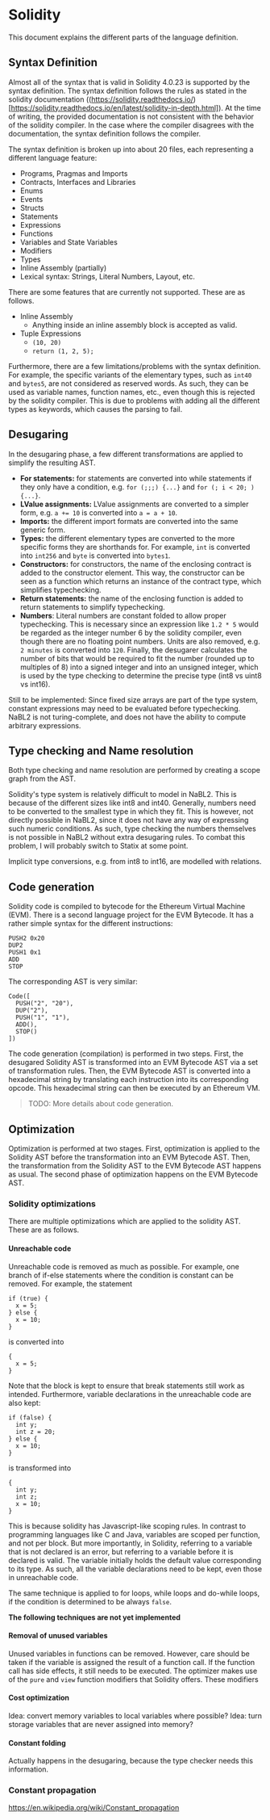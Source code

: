 # Solidity
This document explains the different parts of the language definition.

## Syntax Definition
Almost all of the syntax that is valid in Solidity 4.0.23 is supported by the syntax definition. The syntax definition follows the rules as stated in the solidity documentation ((https://solidity.readthedocs.io/)[https://solidity.readthedocs.io/en/latest/solidity-in-depth.html]). At the time of writing, the provided documentation is not consistent with the behavior of the solidity compiler. In the case where the compiler disagrees with the documentation, the syntax definition follows the compiler.

The syntax definition is broken up into about 20 files, each representing a different language feature:
* Programs, Pragmas and Imports
* Contracts, Interfaces and Libraries
* Enums
* Events
* Structs
* Statements
* Expressions
* Functions
* Variables and State Variables
* Modifiers
* Types
* Inline Assembly (partially)
* Lexical syntax: Strings, Literal Numbers, Layout, etc.

There are some features that are currently not supported. These are as follows.
* Inline Assembly
  * Anything inside an inline assembly block is accepted as valid.
* Tuple Expressions
  * `(10, 20)`
  * `return (1, 2, 5);`

Furthermore, there are a few limitations/problems with the syntax definition. For example, the specific variants of the elementary types, such as `int40` and `bytes5`, are not considered as reserved words. As such, they can be used as variable names, function names, etc., even though this is rejected by the solidity compiler. This is due to problems with adding all the different types as keywords, which causes the parsing to fail.

## Desugaring
In the desugaring phase, a few different transformations are applied to simplify the resulting AST.

- **For statements:** for statements are converted into while statements if they only have a condition, e.g. `for (;;;) {...}` and `for (; i < 20; ) {...}`.
- **LValue assignments:** LValue assignments are converted to a simpler form, e.g. `a += 10` is converted into `a = a + 10`.
- **Imports:** the different import formats are converted into the same generic form.
- **Types:** the different elementary types are converted to the more specific forms they are shorthands for. For example, `int` is converted into `int256` and `byte` is converted into `bytes1`.
- **Constructors:** for constructors, the name of the enclosing contract is added to the constructor element. This way, the constructor can be seen as a function which returns an instance of the contract type, which simplifies typechecking.
- **Return statements:** the name of the enclosing function is added to return statements to simplify typechecking.
- **Numbers**: Literal numbers are constant folded to allow proper typechecking. This is necessary since an expression like `1.2 * 5` would be regarded as the integer number 6 by the solidity compiler, even though there are no floating point numbers. Units are also removed, e.g. `2 minutes` is converted into `120`. Finally, the desugarer calculates the number of bits that would be required to fit the number (rounded up to multiples of 8) into a signed integer and into an unsigned integer, which is used by the type checking to determine the precise type (int8 vs uint8 vs int16).

Still to be implemented:
Since fixed size arrays are part of the type system, constant expressions may need to be evaluated before typechecking. NaBL2 is not turing-complete, and does not have the ability to compute arbitrary expressions.

## Type checking and Name resolution
Both type checking and name resolution are performed by creating a scope graph from the AST.

Solidity's type system is relatively difficult to model in NaBL2. This is because of the different sizes like int8 and int40. Generally, numbers need to be converted to the smallest type in which they fit. This is however, not directly possible in NaBL2, since it does not have any way of expressing such numeric conditions. As such, type checking the numbers themselves is not possible in NaBL2 without extra desugaring rules. To combat this problem, I will probably switch to Statix at some point.

Implicit type conversions, e.g. from int8 to int16, are modelled with relations.

## Code generation
Solidity code is compiled to bytecode for the Ethereum Virtual Machine (EVM). There is a second language project for the EVM Bytecode. It has a rather simple syntax for the different instructions:

```
PUSH2 0x20
DUP2
PUSH1 0x1
ADD
STOP
```

The corresponding AST is very similar:

```
Code([
  PUSH("2", "20"),
  DUP("2"),
  PUSH("1", "1"),
  ADD(),
  STOP()
])
```

The code generation (compilation) is performed in two steps. First, the desugared Solidity AST is transformed into an EVM Bytecode AST via a set of transformation rules. Then, the EVM Bytecode AST is converted into a hexadecimal string by translating each instruction into its corresponding opcode. This hexadecimal string can then be executed by an Ethereum VM.

> TODO: More details about code generation.

## Optimization
Optimization is performed at two stages. First, optimization is applied to the Solidity AST before the transformation into an EVM Bytecode AST. Then, the transformation from the Solidity AST to the EVM Bytecode AST happens as usual. The second phase of optimization happens on the EVM Bytecode AST.

### Solidity optimizations
There are multiple optimizations which are applied to the solidity AST. These are as follows.

#### Unreachable code
Unreachable code is removed as much as possible. For example, one branch of if-else statements where the condition is constant can be removed. For example, the statement
```
if (true) {
  x = 5;
} else {
  x = 10;
}
```
is converted into
```
{
  x = 5;
}
```

Note that the block is kept to ensure that break statements still work as intended. Furthermore, variable declarations in the unreachable code are also kept:
```
if (false) {
  int y;
  int z = 20;
} else {
  x = 10;
}
```
is transformed into
```
{
  int y;
  int z;
  x = 10;
}
```
This is because solidity has Javascript-like scoping rules. In contrast to programming languages like C and Java, variables are scoped per function, and not per block. But more importantly, in Solidity, referring to a variable that is not declared is an error, but referring to a variable before it is declared is valid. The variable initially holds the default value corresponding to its type. As such, all the variable declarations need to be kept, even those in unreachable code.

The same technique is applied to for loops, while loops and do-while loops, if the condition is determined to be always `false`.

**The following techniques are not yet implemented**
#### Removal of unused variables
Unused variables in functions can be removed. However, care should be taken if the variable is assigned the result of a function call. If the function call has side effects, it still needs to be executed. The optimizer makes use of the `pure` and `view` function modifiers that Solidity offers. These modifiers 

#### Cost optimization
Idea: convert memory variables to local variables where possible?
Idea: turn storage variables that are never assigned into memory?

#### Constant folding
Actually happens in the desugaring, because the type checker needs this information.

### Constant propagation
https://en.wikipedia.org/wiki/Constant_propagation

